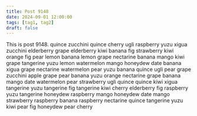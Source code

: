 ```yaml
---
title: Post 9148
date: 2024-09-01 12:00:00
tags: [tag1, tag2]
draft: false
---
```

This is post 9148.
quince
zucchini
quince
cherry
ugli
raspberry
yuzu
xigua
zucchini
elderberry
grape
elderberry
kiwi
banana
fig
strawberry
kiwi
orange
fig
pear
lemon
banana
lemon
grape
nectarine
banana
mango
kiwi
grape
tangerine
yuzu
lemon
watermelon
mango
honeydew
date
banana
xigua
grape
nectarine
watermelon
pear
yuzu
banana
quince
ugli
pear
grape
zucchini
apple
grape
pear
banana
yuzu
orange
nectarine
grape
banana
mango
date
watermelon
pear
strawberry
ugli
quince
quince
kiwi
xigua
tangerine
yuzu
tangerine
fig
tangerine
kiwi
cherry
elderberry
fig
raspberry
yuzu
tangerine
honeydew
raspberry
mango
honeydew
date
mango
strawberry
raspberry
banana
raspberry
nectarine
quince
tangerine
yuzu
kiwi
pear
fig
honeydew
pear
cherry
